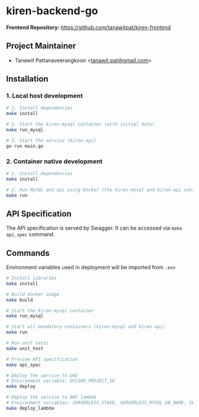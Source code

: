 # kiren-backend-go

**Frontend Repository:** <https://github.com/tanawitpat/kiren-frontend>

## Project Maintainer

- Tanawit Pattanaveerangkoon <<tanawit.pat@gmail.com>>

## Installation

### 1. Local host development

```bash
# 1. Install dependencies
make install

# 2. Start the kiren-mysql container (with initial data)
make run_mysql

# 3. Start the service (kiren-api)
go run main.go
```

### 2. Container native development

```bash
# 1. Install dependencies
make install

# 2. Run MySQL and api using Docker (the kiren-mysql and kiren-api containers will be started)
make run
```

## API Specification

The API specification is served by Swagger. It can be accessed via `make api_spec` command.

## Commands

Environment variables used in deployment will be imported from `.env`

```bash
# Install libraries
make install

# Build docker image
make build

# Start the kiren-mysql container
make run_mysql

# Start all mandatory containers (kiren-mysql and kiren-api)
make run

# Run unit tests
make unit_test

# Preview API specification
make api_spec

# Deploy the service to GKE
# Environment variable: GCLOUD_PROJECT_ID
make deploy

# Deploy the service to AWS lambda
# Environment variables: SERVERLESS_STAGE, SERVERLESS_MYSQL_DB_NAME, SERVERLESS_MYSQL_HOST, SERVERLESS_MYSQL_PORT, SERVERLESS_MYSQL_USERNAME, SERVERLESS_MYSQL_PASSWORD
make deploy_lambda
```
